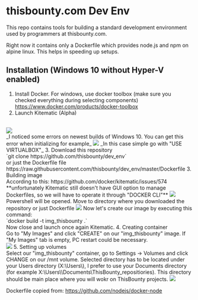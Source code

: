 # thisbounty.com Dev Env #

This repo contains tools for building a standard development environment used by programmers at thisbounty.com.

Right now it contains only a Dockerfile which provides node.js and npm on alpine linux. This helps in speeding up
setups.

## Installation (Windows 10 without Hyper-V enabled) ##

1. Install Docker. For windows, use docker toolbox (make sure you checked everything during selecting components)
   https://www.docker.com/products/docker-toolbox
2. Launch Kitematic (Alpha)
<br>
<img src="http://i.imgur.com/orDc2Tb.jpg">
<br>
   _I noticed some errors on newest builds of Windows 10. You can get this error when initializing for example_
   <img src="http://i.imgur.com/SvRtTLX.jpg">
   _In this case simple go with "USE VIRTUALBOX"_
3. Download this repository <br>
`git clone https://github.com/thisbounty/dev_env` <br>or just the Dockerfile file <br> https://raw.githubusercontent.com/thisbounty/dev_env/master/Dockerfile
3. Building image
<br>
According to this: https://github.com/docker/kitematic/issues/574
**unfortunately Kitematic still doesn't have GUI option to manage Dockerfiles, so we will have to operate it through "DOCKER CLI"**
<img src="http://i.imgur.com/HOGq31E.png">
Powershell will be opened. Move to directory where you downloaded the repository or just Dockerfile
<img src="http://i.imgur.com/Fd4U6jw.png">
Now let's create our image by executing this command:
<br>
`docker build -t img_thisbounty .`
<br>
Now close and launch once again Kitematic.
4. Creating container
<br>
Go to "My Images" and click "CREATE" on our "img_thisbounty" image.
If "My Images" tab is empty, PC restart could be necessary.
<br>
<img src="http://i.imgur.com/URl7Vk4.png">
5. Setting up volumes
<br>
Select our "img_thisbounty" container, go to Settings -> Volumes and click CHANGE on our /mnt volume.
Selected directory has to be located under your Users directory (X:\Users\<your_username>), I prefer to use your Documents directory (for example X:\Users\<your_username>\Documents\ThisBounty_repositiories). This directory should be main place where you will wokr on ThisBounty projects.
<img src="http://i.imgur.com/foCktgX.png">

Dockerfile copied from:
https://github.com/nodejs/docker-node

